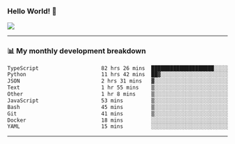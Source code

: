### Hello World! 👋

<a>
  <img align="center" src="https://github-readme-stats.vercel.app/api?username=megatunger&count_private=true&include_all_commits=true&bg_color=30,56CCF2,2F80ED&title_color=fff&text_color=fff" />
</a>

------
### 📊 My monthly development breakdown

<!--START_SECTION:waka-->

```txt
TypeScript                    82 hrs 26 mins  ████████████████████░░░░░   79.42 %
Python                        11 hrs 42 mins  ██▓░░░░░░░░░░░░░░░░░░░░░░   11.27 %
JSON                          2 hrs 31 mins   ▓░░░░░░░░░░░░░░░░░░░░░░░░   02.43 %
Text                          1 hr 55 mins    ▒░░░░░░░░░░░░░░░░░░░░░░░░   01.86 %
Other                         1 hr 8 mins     ▒░░░░░░░░░░░░░░░░░░░░░░░░   01.10 %
JavaScript                    53 mins         ▒░░░░░░░░░░░░░░░░░░░░░░░░   00.85 %
Bash                          45 mins         ▒░░░░░░░░░░░░░░░░░░░░░░░░   00.73 %
Git                           41 mins         ▒░░░░░░░░░░░░░░░░░░░░░░░░   00.67 %
Docker                        18 mins         ░░░░░░░░░░░░░░░░░░░░░░░░░   00.30 %
YAML                          15 mins         ░░░░░░░░░░░░░░░░░░░░░░░░░   00.25 %
```

<!--END_SECTION:waka-->

------
